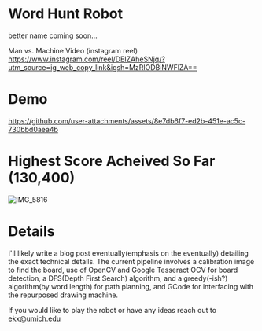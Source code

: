 # Word Hunt Robot
better name coming soon...

Man vs. Machine Video (instagram reel)
https://www.instagram.com/reel/DEIZAheSNjq/?utm_source=ig_web_copy_link&igsh=MzRlODBiNWFlZA==


# Demo
https://github.com/user-attachments/assets/8e7db6f7-ed2b-451e-ac5c-730bbd0aea4b

# Highest Score Acheived So Far (130,400)
![IMG_5816](https://github.com/user-attachments/assets/4f99ac87-c0ff-460e-b6bf-c697c0e8d4ba)

# Details
I'll likely write a blog post eventually(emphasis on the eventually) detailing the exact technical details.
The current pipeline involves a calibration image to find the board, use of OpenCV and Google Tesseract OCV for board detection, a DFS(Depth First Search) algorithm, and a greedy(-ish?) algorithm(by word length) for path planning, and GCode for interfacing with the repurposed drawing machine. 

If you would like to play the robot or have any ideas reach out to ekx@umich.edu
